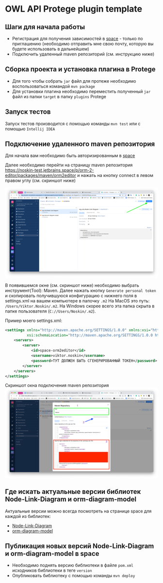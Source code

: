 # OWL API Protege plugin template

## Шаги для начала работы 
* Регистрация для получения зависимостей в [space](https://noskin-test.jetbrains.space/) - только по приглашению (необходимо отправить мне свою почту, которую вы будете использовать в дальнейшем)
* Подключить удаленный maven репозиторий (см. инструкцию ниже)

## Сборка проекта и установка плагина в Protege 
* Для того чтобы собрать `jar` файл для протеже необходимо воспользоваться командой `mvn package`
* Для установки плагина необходимо переместить полученный `jar` файл из папки `target` в папку `plugins` Protege

## Запуск тестов
Запуск тестов производится с помощью команды `mvn test` или с помощью `Intellij IDEA`

## Подключение удаленного maven репозитория

Для начала вам необходимо быть авторизированным в [space](https://noskin-test.jetbrains.space/)

Далее необходимо перейти на страницу maven репозитория https://noskin-test.jetbrains.space/p/orm-2-editor/packages/maven/orm2editor и нажать на кнопку connect в левом правом углу (см. скриншот ниже)

![images/repository-image.png](images/repository-image.png)

В появившемся окне (см. скриншот ниже) необходимо выбрать инструмент(Tool): Maven. Далее нажать кнопку `Generate personal token` и скопировать получившуюся конфигурацию с нижнего поля в settings.xml на вашем компьютере в папочку `.m2`
На MacOS это путь: `/Users/Viktor.Noskin/.m2`. На Windows скорее всего эта папка скрыта в папке пользователя (`C://Users/Noskin/.m2`).

Пример моего settings.xml: 

```xml
<settings xmlns="http://maven.apache.org/SETTINGS/1.0.0" xmlns:xsi="http://www.w3.org/2001/XMLSchema-instance"
          xsi:schemaLocation="http://maven.apache.org/SETTINGS/1.0.0 https://maven.apache.org/xsd/settings-1.0.0.xsd">
    <servers>
        <server>
            <id>space-orm2editor</id>
            <username>viktor.noskin</username>
            <password>ТУТ ДОЛЖЕН БЫТЬ СГЕНЕРИРОВАННЫЙ ТОКЕН</password>
        </server>
    </servers>
</settings>
```

Скриншот окна подключения maven репозитория
![images/repository-connect-image.png](images/repository-connect-image.png)

## Где искать актуальные версии библиотек Node-Link-Diagram и orm-diagram-model
Актуальные версии можно всегда посмотреть на странице space для каждой из библиотек: 
* [Node-Link-Diagram](https://noskin-test.jetbrains.space/p/orm-2-editor/packages/maven/orm2editor/org.vstu/Node-Link-Diagram)
* [orm-diagram-model](https://noskin-test.jetbrains.space/p/orm-2-editor/packages/maven/orm2editor/org.vstu/orm-diagram-model)

## Публикация новых версий Node-Link-Diagram и orm-diagram-model в space
* Необходимо поднять версию библиотеки в файле `pom.xml` исходников библиотеки в теге `version`
* Опубликовать библиотеку с помощью команды `mvn deploy`
